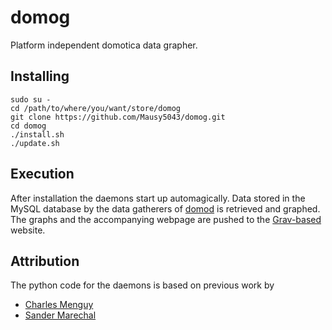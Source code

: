 # domog
Platform independent domotica data grapher.


## Installing

```
sudo su -
cd /path/to/where/you/want/store/domog
git clone https://github.com/Mausy5043/domog.git
cd domog
./install.sh
./update.sh
```

## Execution
After installation the daemons start up automagically. Data stored in the MySQL database by the data gatherers of [domod](https://github.com/Mausy5043/domod.git) is retrieved and graphed. The graphs and the accompanying webpage are pushed to the [Grav-based](https://getgrav.org/) website.

## Attribution
The python code for the daemons is based on previous work by
- [Charles Menguy](http://stackoverflow.com/questions/10217067/implementing-a-full-python-unix-style-daemon-process)
- [Sander Marechal](http://www.jejik.com/articles/2007/02/a_simple_unix_linux_daemon_in_python/)
